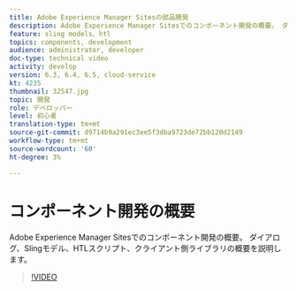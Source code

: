```yaml
---
title: Adobe Experience Manager Sitesの部品開発
description: Adobe Experience Manager Sitesでのコンポーネント開発の概要。 ダイアログ、Slingモデル、HTLスクリプト、クライアント側ライブラリの概要を説明します。
feature: sling models、htl
topics: components, development
audience: administrator, developer
doc-type: technical video
activity: develop
version: 6.3, 6.4, 6.5, cloud-service
kt: 4235
thumbnail: 32547.jpg
topic: 開発
role: デベロッパー
level: 初心者
translation-type: tm+mt
source-git-commit: d9714b9a291ec3ee5f3dba9723de72bb120d2149
workflow-type: tm+mt
source-wordcount: '60'
ht-degree: 3%

---
```



# コンポーネント開発の概要

Adobe Experience Manager Sitesでのコンポーネント開発の概要。 ダイアログ、Slingモデル、HTLスクリプト、クライアント側ライブラリの概要を説明します。

>[!VIDEO](https://video.tv.adobe.com/v/32547/?quality=12&learn=on)